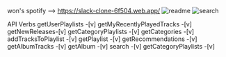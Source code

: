 won's spotify --> https://slack-clone-6f504.web.app/
![readme](https://user-images.githubusercontent.com/62073233/113490736-18fc6280-949a-11eb-8e08-a2220442dc36.PNG)
![search](https://user-images.githubusercontent.com/62073233/113491063-f3705880-949b-11eb-807c-26beb47e26b5.PNG)


API Verbs
 getUserPlaylists -[v] getMyRecentlyPlayedTracks -[v]  getNewReleases-[v]  getCategoryPlaylists -[v]  getCategories -[v] addTracksToPlaylist -[v]  getPlaylist -[v] getRecommendations -[v] getAlbumTracks -[v]  getAlbum -[v] search -[v]  getCategoryPlaylists -[v] 
 
